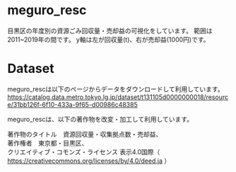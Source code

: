 # meguro_resc
目黒区の年度別の資源ごみ回収量・売却益の可視化をしています。
範囲は2011~2019年の間です。
y軸は左が回収量(t)、右が売却益(1000円)です。

# Dataset
meguro_rescは以下のページからデータをダウンロードして利用しています。
https://catalog.data.metro.tokyo.lg.jp/dataset/t131105d0000000018/resource/31bb126f-6f10-433a-9f65-d00986c48385


meguro_rescは、以下の著作物を改変・加工して利用しています。

著作物のタイトル　資源回収量・収集拠点数・売却益、\
著作権者　東京都・目黒区、\
クリエイティブ・コモンズ・ライセンス 表示4.0国際（ https://creativecommons.org/licenses/by/4.0/deed.ja ）





